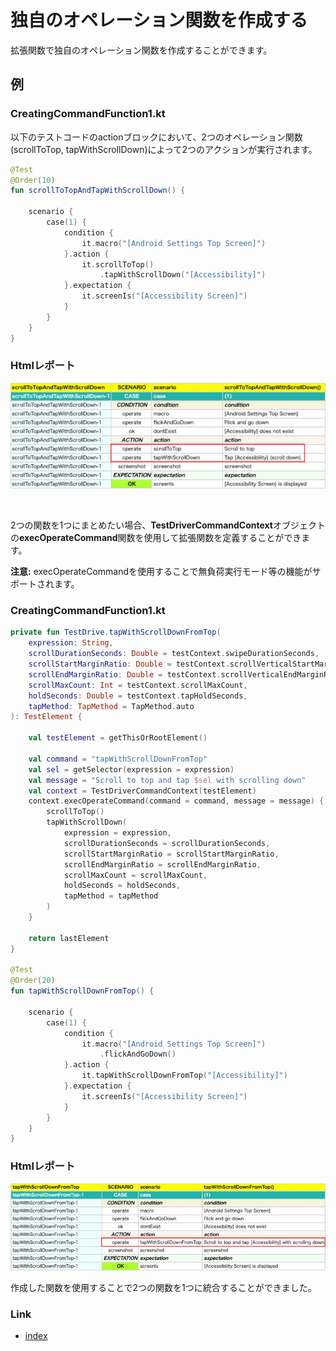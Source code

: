 # 独自のオペレーション関数を作成する

拡張関数で独自のオペレーション関数を作成することができます。

## 例

### CreatingCommandFunction1.kt

以下のテストコードのactionブロックにおいて、2つのオペレーション関数(scrollToTop, tapWithScrollDown)によって2つのアクションが実行されます。

```kotlin
@Test
@Order(10)
fun scrollToTopAndTapWithScrollDown() {

    scenario {
        case(1) {
            condition {
                it.macro("[Android Settings Top Screen]")
            }.action {
                it.scrollToTop()
                    .tapWithScrollDown("[Accessibility]")
            }.expectation {
                it.screenIs("[Accessibility Screen]")
            }
        }
    }
}
```

### Htmlレポート

![](_images/creating_your_own_operation_function_1.png)

<br>

2つの関数を1つにまとめたい場合、**TestDriverCommandContext**オブジェクトの**execOperateCommand**関数を使用して拡張関数を定義することができます。

**注意:** execOperateCommandを使用することで無負荷実行モード等の機能がサポートされます。

### CreatingCommandFunction1.kt

```kotlin
private fun TestDrive.tapWithScrollDownFromTop(
    expression: String,
    scrollDurationSeconds: Double = testContext.swipeDurationSeconds,
    scrollStartMarginRatio: Double = testContext.scrollVerticalStartMarginRatio,
    scrollEndMarginRatio: Double = testContext.scrollVerticalEndMarginRatio,
    scrollMaxCount: Int = testContext.scrollMaxCount,
    holdSeconds: Double = testContext.tapHoldSeconds,
    tapMethod: TapMethod = TapMethod.auto
): TestElement {

    val testElement = getThisOrRootElement()

    val command = "tapWithScrollDownFromTop"
    val sel = getSelector(expression = expression)
    val message = "Scroll to top and tap $sel with scrolling down"
    val context = TestDriverCommandContext(testElement)
    context.execOperateCommand(command = command, message = message) {
        scrollToTop()
        tapWithScrollDown(
            expression = expression,
            scrollDurationSeconds = scrollDurationSeconds,
            scrollStartMarginRatio = scrollStartMarginRatio,
            scrollEndMarginRatio = scrollEndMarginRatio,
            scrollMaxCount = scrollMaxCount,
            holdSeconds = holdSeconds,
            tapMethod = tapMethod
        )
    }

    return lastElement
}

@Test
@Order(20)
fun tapWithScrollDownFromTop() {

    scenario {
        case(1) {
            condition {
                it.macro("[Android Settings Top Screen]")
                    .flickAndGoDown()
            }.action {
                it.tapWithScrollDownFromTop("[Accessibility]")
            }.expectation {
                it.screenIs("[Accessibility Screen]")
            }
        }
    }
}
```

### Htmlレポート

![](_images/creating_your_own_operation_function_2.png)

作成した関数を使用することで2つの関数を1つに統合することができました。

### Link

- [index](../index_ja.md)
